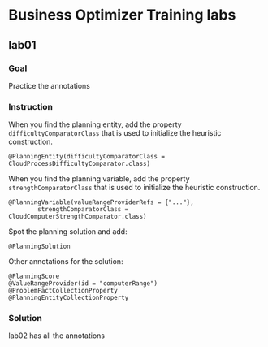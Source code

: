 # Business Optimizer Training labs

## lab01

### Goal

Practice the annotations

### Instruction

When you find the planning entity, add the property `difficultyComparatorClass` that is used to initialize the heuristic construction.

    @PlanningEntity(difficultyComparatorClass = CloudProcessDifficultyComparator.class)

When you find the planning variable, add the property `strengthComparatorClass` that is used to initialize the heuristic construction.

    @PlanningVariable(valueRangeProviderRefs = {"..."},
            strengthComparatorClass = CloudComputerStrengthComparator.class)

Spot the planning solution and add:

    @PlanningSolution

Other annotations for the solution:

    @PlanningScore
    @ValueRangeProvider(id = "computerRange")
    @ProblemFactCollectionProperty
    @PlanningEntityCollectionProperty

### Solution

lab02 has all the annotations

